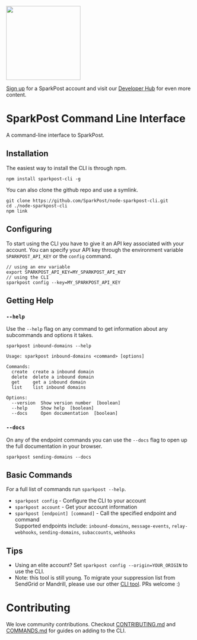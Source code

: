 <a href="https://www.sparkpost.com"><img src="https://www.sparkpost.com/sites/default/files/attachments/SparkPost_Logo_2-Color_Gray-Orange_RGB.svg" width="200px"/></a>

[Sign up][sparkpost sign up] for a SparkPost account and visit our [Developer Hub](https://developers.sparkpost.com) for even more content.

# SparkPost Command Line Interface

A command-line interface to SparkPost.


## Installation

The easiest way to install the CLI is through npm.

```
npm install sparkpost-cli -g
```

You can also clone the github repo and use a symlink.

```
git clone https://github.com/SparkPost/node-sparkpost-cli.git
cd ./node-sparkpost-cli
npm link
```


## Configuring
To start using the CLI you have to give it an API key associated with your account. You can specify your API key through the environment variable `SPARKPOST_API_KEY` or the `config` command.

```
// using an env variable
export SPARKPOST_API_KEY=MY_SPARKPOST_API_KEY
// using the CLI
sparkpost config --key=MY_SPARKPOST_API_KEY
```


## Getting Help

### `--help`
Use the `--help` flag on any command to get information about any subcommands and options it takes.

```
sparkpost inbound-domains --help
```
```
Usage: sparkpost inbound-domains <command> [options]

Commands:
  create  create a inbound domain
  delete  delete a inbound domain
  get     get a inbound domain
  list    list inbound domains

Options:
  --version  Show version number  [boolean]
  --help     Show help  [boolean]
  --docs     Open documentation  [boolean]
```

### `--docs`
On any of the endpoint commands you can use the `--docs` flag to open up the full documentation in your browser.

```
sparkpost sending-domains --docs
```


## Basic Commands
For a full list of commands run `sparkpost --help`.

* `sparkpost config` - Configure the CLI to your account
* `sparkpost account` - Get your account information
* `sparkpost [endpoint] [command]` - Call the specified endpoint and command <br>Supported endpoints include: `inbound-domains`, `message-events`, `relay-webhooks`, `sending-domains`, `subaccounts`, `webhooks`


## Tips
* Using an elite account? Set `sparkpost config --origin=YOUR_ORIGIN` to use the CLI.
* Note: this tool is still young. To migrate your suppression list from SendGrid or Mandrill, please use our other [CLI tool](https://github.com/SparkPost/sparkpost-cli). PRs welcome :)


# Contributing

We love community contributions. Checkout [CONTRIBUTING.md](https://github.com/SparkPost/node-sparkpost-cli/blob/master/CONTRIBUTING.md) and [COMMANDS.md](https://github.com/SparkPost/node-sparkpost-cli/blob/master/COMMANDS.md) for guides on adding to the CLI. 

[sparkpost sign up]: https://app.sparkpost.com/join
